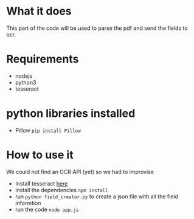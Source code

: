 # What it does
This part of the code will be used to parse the pdf and send the fields to ocr.

# Requirements
 - nodejs
 - python3
 - tesseract

# python libraries installed
 - Pillow `pip install Pillow`

# How to use it
We could not find an OCR API (yet) so we had to improvise
 - Install tesseract [here](https://github.com/UB-Mannheim/tesseract/wiki)
 - install the dependencies `npm install`
 - run `python field_creator.py` to create a json file with all the field informtion
 - run the code `node app.js`
